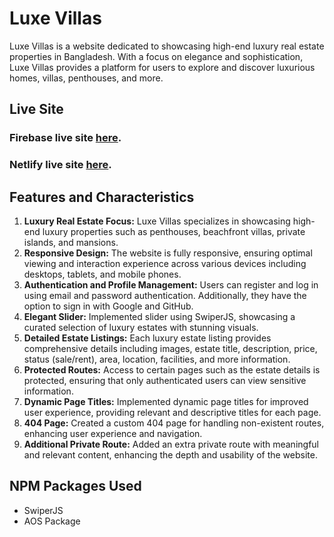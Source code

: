 # Luxe Villas

Luxe Villas is a website dedicated to showcasing high-end luxury real estate properties in Bangladesh. With a focus on elegance and sophistication, Luxe Villas provides a platform for users to explore and discover luxurious homes, villas, penthouses, and more.

## Live Site

### Firebase live site [here](https://luxe-villas.web.app/).
### Netlify live site [here](https://luxevillas.netlify.app/).

## Features and Characteristics

1. **Luxury Real Estate Focus:** Luxe Villas specializes in showcasing high-end luxury properties such as penthouses, beachfront villas, private islands, and mansions.
2. **Responsive Design:** The website is fully responsive, ensuring optimal viewing and interaction experience across various devices including desktops, tablets, and mobile phones.
3. **Authentication and Profile Management:** Users can register and log in using email and password authentication. Additionally, they have the option to sign in with Google and GitHub.
4. **Elegant Slider:** Implemented slider using SwiperJS, showcasing a curated selection of luxury estates with stunning visuals.
5. **Detailed Estate Listings:** Each luxury estate listing provides comprehensive details including images, estate title, description, price, status (sale/rent), area, location, facilities, and more information.
6. **Protected Routes:** Access to certain pages such as the estate details is protected, ensuring that only authenticated users can view sensitive information.
7. **Dynamic Page Titles:** Implemented dynamic page titles for improved user experience, providing relevant and descriptive titles for each page.
8. **404 Page:** Created a custom 404 page for handling non-existent routes, enhancing user experience and navigation.
9. **Additional Private Route:** Added an extra private route with meaningful and relevant content, enhancing the depth and usability of the website.

## NPM Packages Used

- SwiperJS
- AOS Package